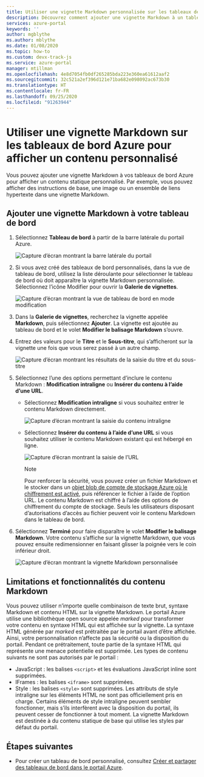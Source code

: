 ```yaml
---
title: Utiliser une vignette Markdown personnalisée sur les tableaux de bord Azure
description: Découvrez comment ajouter une vignette Markdown à un tableau de bord Azure pour afficher un contenu statique
services: azure-portal
keywords: ''
author: mgblythe
ms.author: mblythe
ms.date: 01/08/2020
ms.topic: how-to
ms.custom: devx-track-js
ms.service: azure-portal
manager: mtillman
ms.openlocfilehash: 4e8d7054fb0df265285bda223e360ea61612aaf2
ms.sourcegitcommit: 32c521a2ef396d121e71ba682e098092ac673b30
ms.translationtype: HT
ms.contentlocale: fr-FR
ms.lasthandoff: 09/25/2020
ms.locfileid: "91263944"
---
```

# <a name="use-a-markdown-tile-on-azure-dashboards-to-show-custom-content"></a>Utiliser une vignette Markdown sur les tableaux de bord Azure pour afficher un contenu personnalisé

Vous pouvez ajouter une vignette Markdown à vos tableaux de bord Azure pour afficher un contenu statique personnalisé. Par exemple, vous pouvez afficher des instructions de base, une image ou un ensemble de liens hypertexte dans une vignette Markdown.

## <a name="add-a-markdown-tile-to-your-dashboard"></a>Ajouter une vignette Markdown à votre tableau de bord

1. Sélectionnez **Tableau de bord** à partir de la barre latérale du portail Azure.

   ![Capture d’écran montrant la barre latérale du portail](./media/azure-portal-markdown-tile/azure-portal-nav.png)

1. Si vous avez créé des tableaux de bord personnalisés, dans la vue de tableau de bord, utilisez la liste déroulante pour sélectionner le tableau de bord où doit apparaître la vignette Markdown personnalisée. Sélectionnez l’icône Modifier pour ouvrir la **Galerie de vignettes**.

   ![Capture d’écran montrant la vue de tableau de bord en mode modification](./media/azure-portal-markdown-tile/azure-portal-dashboard-edit.png)

1. Dans la **Galerie de vignettes**, recherchez la vignette appelée **Markdown**, puis sélectionnez **Ajouter**. La vignette est ajoutée au tableau de bord et le volet **Modifier le balisage Markdown** s’ouvre.

1. Entrez des valeurs pour le **Titre** et le **Sous-titre**, qui s’afficheront sur la vignette une fois que vous serez passé à un autre champ.

   ![Capture d’écran montrant les résultats de la saisie du titre et du sous-titre](./media/azure-portal-markdown-tile/azure-portal-dashboard-enter-title.png)

1. Sélectionnez l’une des options permettant d’inclure le contenu Markdown : **Modification intraligne** ou **Insérer du contenu à l’aide d’une URL**.

   - Sélectionnez **Modification intraligne** si vous souhaitez entrer le contenu Markdown directement.

      ![Capture d’écran montrant la saisie du contenu intraligne](./media/azure-portal-markdown-tile/azure-portal-dashboard-markdown-inline-content.png)

   - Sélectionnez **Insérer du contenu à l’aide d’une URL** si vous souhaitez utiliser le contenu Markdown existant qui est hébergé en ligne.

      ![Capture d’écran montrant la saisie de l’URL](./media/azure-portal-markdown-tile/azure-portal-dashboard-markdown-url.png)

      > [!NOTE]
      > Pour renforcer la sécurité, vous pouvez créer un fichier Markdown et le stocker dans un [objet blob de compte de stockage Azure où le chiffrement est activé](../storage/common/storage-service-encryption.md), puis référencer le fichier à l’aide de l’option URL. Le contenu Markdown est chiffré à l’aide des options de chiffrement du compte de stockage. Seuls les utilisateurs disposant d’autorisations d’accès au fichier peuvent voir le contenu Markdown dans le tableau de bord.

1. Sélectionnez **Terminé** pour faire disparaître le volet **Modifier le balisage Markdown**. Votre contenu s’affiche sur la vignette Markdown, que vous pouvez ensuite redimensionner en faisant glisser la poignée vers le coin inférieur droit.

   ![Capture d’écran montrant la vignette Markdown personnalisée](./media/azure-portal-markdown-tile/azure-portal-custom-markdown-tile.png)

## <a name="markdown-content-capabilities-and-limitations"></a>Limitations et fonctionnalités du contenu Markdown

Vous pouvez utiliser n’importe quelle combinaison de texte brut, syntaxe Markdown et contenu HTML sur la vignette Markdown. Le portail Azure utilise une bibliothèque open source appelée _marked_ pour transformer votre contenu en syntaxe HTML qui est affichée sur la vignette. La syntaxe HTML générée par _marked_ est prétraitée par le portail avant d’être affichée. Ainsi, votre personnalisation n’affecte pas la sécurité ou la disposition du portail. Pendant ce prétraitement, toute partie de la syntaxe HTML qui représente une menace potentielle est supprimée. Les types de contenu suivants ne sont pas autorisés par le portail :

* JavaScript : les balises `<script>` et les évaluations JavaScript inline sont supprimées.
* IFrames : les balises `<iframe>` sont supprimées.
* Style : les balises `<style>` sont supprimées. Les attributs de style intraligne sur les éléments HTML ne sont pas officiellement pris en charge. Certains éléments de style intraligne peuvent sembler fonctionner, mais s’ils interfèrent avec la disposition du portail, ils peuvent cesser de fonctionner à tout moment. La vignette Markdown est destinée à du contenu statique de base qui utilise les styles par défaut du portail.

## <a name="next-steps"></a>Étapes suivantes

* Pour créer un tableau de bord personnalisé, consultez [Créer et partager des tableaux de bord dans le portail Azure](../azure-portal/azure-portal-dashboards.md).

